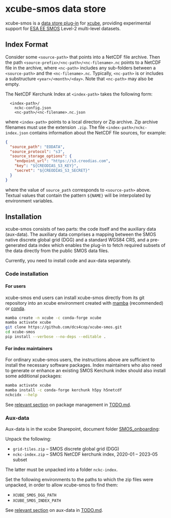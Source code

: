 # xcube-smos data store

xcube-smos is a
[data store plug-in](https://xcube.readthedocs.io/en/latest/api.html#data-store-framework)
for [xcube](https://xcube.readthedocs.io/), providing experimental support for
[ESA EE SMOS](https://www.esa.int/Applications/Observing_the_Earth/FutureEO/SMOS)
Level-2 multi-level datasets.

## Index Format

Consider some `<source-path>` that points into a NetCDF file archive.
Then the path `<source-prefix>/<nc-path>/<nc-filename>.nc` points to a
NetCDF file in the archive, where `<nc-path>` includes any sub-folders 
between a `<source-path>` and the `<nc-filename>.nc`. 
Typically, `<nc-path>` is or includes a substructure `<year>/<month>/<day>`. 
Note that `<nc-path>` may also be empty.

The NetCDF Kerchunk Index at `<index-path>` takes the following form: 

```
  <index-path>/
    nckc-config.json
    <nc-path>/<nc-filename>.nc.json
```

where `<index-path>` points to a local directory or Zip archive.
Zip archive filenames must use the extension `.zip`.
The file `<index-path>/nckc-index.json` contains information 
about the NetCDF file sources, for example:

```json
{
  "source_path": "EODATA",
  "source_protocol": "s3",
  "source_storage_options": {
    "endpoint_url": "https://s3.creodias.com",
    "key": "${CREODIAS_S3_KEY}",
    "secret": "${CREODIAS_S3_SECRET}"
  }
}
```

where the value of `source_path` corresponds to `<source-path>` above.
Textual values that contain the pattern `${NAME}` will be interpolated 
by environment variables.


## Installation

xcube-smos consists of two parts: the code itself and the auxiliary data
(aux-data). The auxiliary data comprises a mapping between the SMOS native
discrete global grid (DGG) and a standard WGS84 CRS, and a pre-generated
data index which enables the plug-in to fetch required subsets of the data
directly from the public SMOS data files.

Currently, you need to install code and aux-data separately.

### Code installation

#### For users

xcube-smos end users can install xcube-smos directly from its git repository
into an xcube environment created with
[mamba](https://mamba.readthedocs.io/en/latest/installation.html)
(recommended) or
[conda](https://docs.conda.io/en/latest/miniconda.html).

```bash
mamba create -n xcube -c conda-forge xcube
mamba activate xcube
git clone https://github.com/dcs4cop/xcube-smos.git
cd xcube-smos
pip install --verbose --no-deps --editable .
```

#### For index maintainers

For ordinary xcube-smos users, the instructions above are sufficient to
install the necessary software packages. Index maintainers who also need to
generate or enhance an existing SMOS Kerchunk index should also install
some additional packages:

```bash
mamba activate xcube
mamba install -c conda-forge kerchunk h5py h5netcdf
nckcidx --help
```

See [relevant section](./TODO.md#setup-project--product) on package management
in [TODO.md](./TODO.md).

### Aux-data

Aux-data is in the xcube Sharepoint, document folder 
[SMOS_onboarding](https://brockmannconsult.sharepoint.com/:f:/s/xcube/Etp9hOpeXupFt5CWiBnGA1wB3BJ7li1d8F-hDvdMGiKeXA?e=NnxuLx):

Unpack the following:

* `grid-tiles.zip` – SMOS discrete global grid (DGG)
* `nckc-index.zip` – SMOS NetCDF kerchunk index, 2020-01 – 2023-05 subset
 
The latter must be unpacked into a folder `nckc-index`.

Set the following environments to the paths to which the zip files were
unpacked, in order to allow xcube-smos to find them:

* `XCUBE_SMOS_DGG_PATH`
* `XCUBE_SMOS_INDEX_PATH`

See [relevant section](./TODO.md#provide-aux-data) on aux-data in
[TODO.md](./TODO.md).
